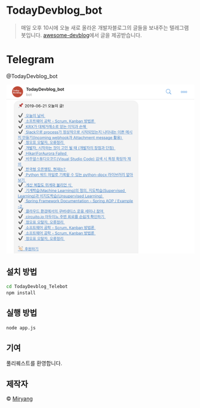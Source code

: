 # TodayDevblog_bot

> 매일 오후 10시에 오늘 새로 올라온 개발자블로그의 글들을 보내주는 텔레그램 봇입니다.
> [awesome-devblog](https://github.com/sarojaba/awesome-devblog)에서 글을 제공받습니다.


# Telegram

@TodayDevblog_bot

![example](example.png)


## 설치 방법

```sh
cd TodayDevblog_Telebot
npm install
```


## 실행 방법

```sh
node app.js
```


## 기여

풀리퀘스트를 환영합니다.


## 제작자

© [Miryang](https://miryang.dev)
